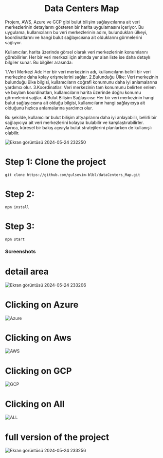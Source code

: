 <h1 align="center"> Data Centers Map </h1>

Projem, AWS, Azure ve GCP gibi bulut bilişim sağlayıcılarına ait veri merkezlerinin detaylarını gösteren bir harita uygulamasını içeriyor. Bu uygulama, kullanıcıların bu veri merkezlerinin adını, bulundukları ülkeyi, koordinatlarını ve hangi bulut sağlayıcısına ait olduklarını görmelerini sağlıyor.

Kullanıcılar, harita üzerinde görsel olarak veri merkezlerinin konumlarını görebilirler. Her bir veri merkezi için altında yer alan liste ise daha detaylı bilgiler sunar. Bu bilgiler arasında:

   1.Veri Merkezi Adı: Her bir veri merkezinin adı, kullanıcıların belirli bir veri merkezine daha kolay erişmelerini sağlar.
   2.Bulunduğu Ülke: Veri merkezinin bulunduğu ülke bilgisi, kullanıcıların coğrafi konumunu daha iyi anlamalarına yardımcı olur.
   3.Koordinatlar: Veri merkezinin tam konumunu belirten enlem ve boylam koordinatları, kullanıcıların harita üzerinde doğru konumu görmelerini sağlar.
   4.Bulut Bilişim Sağlayıcısı: Her bir veri merkezinin hangi bulut sağlayıcısına ait olduğu bilgisi, kullanıcıların hangi sağlayıcıya ait olduğunu hızlıca anlamalarına yardımcı olur.
   
Bu şekilde, kullanıcılar bulut bilişim altyapılarını daha iyi anlayabilir, belirli bir sağlayıcıya ait veri merkezlerini kolayca bulabilir ve karşılaştırabilirler. Ayrıca, küresel bir bakış açısıyla bulut stratejilerini planlarken de kullanışlı olabilir.


![Ekran görüntüsü 2024-05-24 232250](https://github.com/gulsevim-blbl/dataCenters_Map/assets/73358343/437f7773-9601-4edc-9ad6-966ddb196039)


# Step 1: Clone the project #

```
git clone https://github.com/gulsevim-blbl/dataCenters_Map.git
```

# Step 2: # 

```
npm install
```

# Step 3: #

```
npm start
```

### Screenshots

# detail area #
![Ekran görüntüsü 2024-05-24 233206](https://github.com/gulsevim-blbl/dataCenters_Map/assets/73358343/da7f9dd9-74bc-4c05-af8f-4707c5e8227c)
# Clicking on Azure #
![Azure](https://github.com/gulsevim-blbl/dataCenters_Map/assets/73358343/b2b2ce45-558f-4ff6-9f6e-b157c52773ad)
# Clicking on Aws #
![AWS](https://github.com/gulsevim-blbl/dataCenters_Map/assets/73358343/e12ad413-3af0-4b69-8a07-b4e1fefcd8d4)
# Clicking on GCP #
![GCP](https://github.com/gulsevim-blbl/dataCenters_Map/assets/73358343/eaebc06b-83bf-46ac-8f2d-4c94bd151465)
# Clicking on All #
![ALL](https://github.com/gulsevim-blbl/dataCenters_Map/assets/73358343/6cdb0cab-6b3f-4631-a099-ba5487fd9f8b)
# full version of the project #
![Ekran görüntüsü 2024-05-24 233256](https://github.com/gulsevim-blbl/dataCenters_Map/assets/73358343/3bd3d85e-f06b-4d99-b3d8-f59e81943591)
